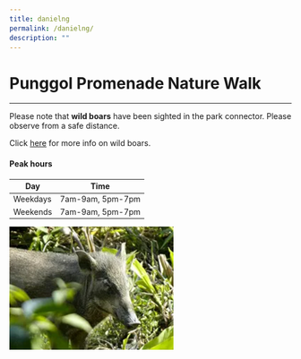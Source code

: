 ```yaml
---
title: danielng
permalink: /danielng/
description: ""
---
```

# Punggol Promenade Nature Walk
---
Please note that **wild boars** have been sighted in the park connector. Please observe from a safe distance.

Click [here](https://www.nparks.gov.sg/gardens-parks-and-nature/dos-and-donts/animal-advisories/wild-boars) for more info on wild boars.

#### **Peak hours**

|Day|Time|
| -------- | -------- |
| Weekdays | 7am-9am, 5pm-7pm|
| Weekends | 7am-9am, 5pm-7pm|

![piggy picture](/images/piggy.png)

